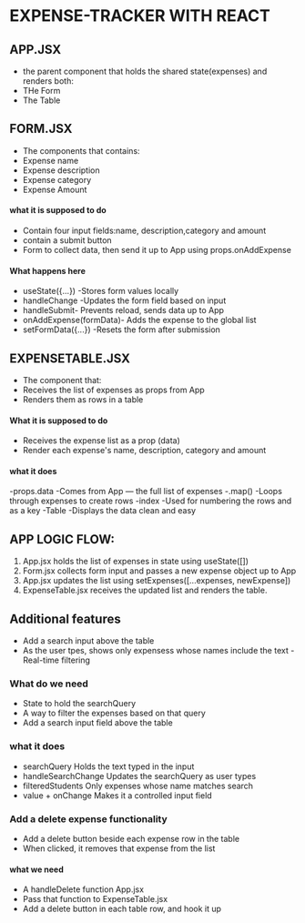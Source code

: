 # EXPENSE-TRACKER WITH REACT

## APP.JSX

- the parent component that holds the shared state(expenses) and renders both:
- THe Form
- The Table

## FORM.JSX

- The components that contains:
- Expense name
- Expense description
- Expense category
- Expense Amount

#### what it is supposed to do

- Contain four input fields:name, description,category and amount
- contain a submit button
- Form to collect data, then send it up to App using props.onAddExpense

#### What happens here

- useState({...}) -Stores form values locally
- handleChange -Updates the form field based on input
- handleSubmit- Prevents reload, sends data up to App
- onAddExpense(formData)- Adds the expense to the global list
- setFormData({...}) -Resets the form after submission

## EXPENSETABLE.JSX

- The component that:
- Receives the list of expenses as props from App
- Renders them as rows in a table

#### What it is supposed to do

- Receives the expense list as a prop (data)
- Render each expense's name, description, category and amount

#### what it does

-props.data -Comes from App — the full list of expenses
-.map() -Loops through expenses to create rows
-index -Used for numbering the rows and as a key
-Table -Displays the data clean and easy

## APP LOGIC FLOW:

1. App.jsx holds the list of expenses in state using useState([])
2. Form.jsx collects form input and passes a new expense object up to App
3. App.jsx updates the list using setExpenses([...expenses, newExpense])
4. ExpenseTable.jsx receives the updated list and renders the table.

## Additional features

- Add a search input above the table
- As the user tpes, shows only expensess whose names include the text
  -Real-time filtering

### What do we need

- State to hold the searchQuery
- A way to filter the expenses based on that query
- Add a search input field above the table

### what it does

- searchQuery Holds the text typed in the input
- handleSearchChange Updates the searchQuery as user types
- filteredStudents Only expenses whose name matches search
- value + onChange Makes it a controlled input field

### Add a delete expense functionality

- Add a delete button beside each expense row in the table
- When clicked, it removes that expense from the list

#### what we need

- A handleDelete function App.jsx
- Pass that function to ExpenseTable.jsx
- Add a delete button in each table row, and hook it up
